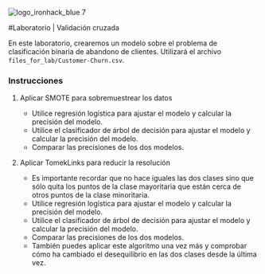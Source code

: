![logo_ironhack_blue 7](https://user-images.githubusercontent.com/23629340/40541063-a07a0a8a-601a-11e8-91b5-2f13e4e6b441.png)

#Laboratorio | Validación cruzada

En este laboratorio, crearemos un modelo sobre el problema de clasificación binaria de abandono de clientes. Utilizará el archivo `files_for_lab/Customer-Churn.csv`.



### Instrucciones

1. Aplicar SMOTE para sobremuestrear los datos

    - Utilice regresión logística para ajustar el modelo y calcular la precisión del modelo.
    - Utilice el clasificador de árbol de decisión para ajustar el modelo y calcular la precisión del modelo.
    - Comparar las precisiones de los dos modelos.


2. Aplicar TomekLinks para reducir la resolución

    - Es importante recordar que no hace iguales las dos clases sino que sólo quita los puntos de la clase mayoritaria que están cerca de otros puntos de la clase minoritaria.
    - Utilice regresión logística para ajustar el modelo y calcular la precisión del modelo.
    - Utilice el clasificador de árbol de decisión para ajustar el modelo y calcular la precisión del modelo.
    - Comparar las precisiones de los dos modelos.
    - También puedes aplicar este algoritmo una vez más y comprobar cómo ha cambiado el desequilibrio en las dos clases desde la última vez.